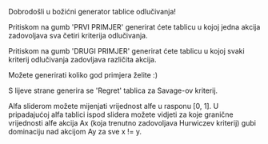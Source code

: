 Dobrodošli u božićni generator tablice odlučivanja!

Pritiskom na gumb 'PRVI PRIMJER' generirat ćete tablicu u kojoj jedna akcija zadovoljava sva četiri kriterija odlučivanja.

Pritiskom na gumb 'DRUGI PRIMJER' generirat ćete tablicu u kojoj svaki kriterij odlučivanja zadovljava različita akcija.

Možete generirati koliko god primjera želite :)

S lijeve strane generira se 'Regret' tablica za Savage-ov kriterij.

Alfa sliderom možete mijenjati vrijednost alfe u rasponu [0, 1]. U pripadajućoj alfa tablici ispod slidera možete vidjeti za koje granične vrijednosti alfe akcija Ax (koja trenutno zadovoljava Hurwiczev kriterij) gubi dominaciju nad akcijom Ay za sve x != y. 